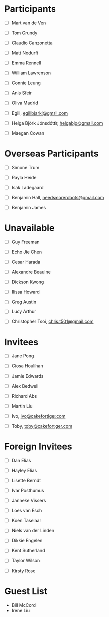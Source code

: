 # Participants 

- [ ] Mart van de Ven
- [ ] Tom Grundy
- [ ] Claudio Canzonetta
- [ ] Matt Nodurft
- [ ] Emma Rennell
- [ ] William Lawrenson
- [ ] Connie Leung
- [ ] Anis Sfeir
- [ ] Oliva Madrid
- [ ] Egill, egillbjarki@gmail.com
- [ ] Helga Björk Jónsdóttir, helgabjo@gmail.com
- [ ] Maegan Cowan


# Overseas Participants 

- [ ] Simone Trum
- [ ] Rayla Heide
- [ ] Isak Ladegaard
- [ ] Benjamin Hall, needsmorerobots@gmail.com
- [ ] Benjamin James


# Unavailable

- [ ] Guy Freeman
- [ ] Echo Jie Chen
- [ ] Cesar Harada
- [ ] Alexandre Beaulne
- [ ] Dickson Kwong
- [ ] Ilissa Howard
- [ ] Greg Austin
- [ ] Lucy Arthur
- [ ] Christopher Tsoi, chris.t501@gmail.com


# Invitees

- [ ] Jane Pong
- [ ] Ciosa Houlihan
- [ ] Jamie Edwards
- [ ] Alex Bedwell
- [ ] Richard Abs
- [ ] Martin Liu
- [ ] Ivo, ivo@cakefortiger.com
- [ ] Toby, toby@cakefortiger.com


# Foreign Invitees

- [ ] Dan Elias
- [ ] Hayley Elias
- [ ] Lisette Berndt
- [ ] Ivar Posthumus
- [ ] Janneke Vissers
- [ ] Loes van Esch
- [ ] Koen Taselaar
- [ ] Niels van der Linden
- [ ] Dikkie Engelen
- [ ] Kent Sutherland
- [ ] Taylor Wilson
- [ ] Kirsty Rose


# Guest List

* Bill McCord
* Irene Liu



